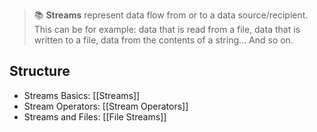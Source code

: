 > 📚 **Streams** represent data flow from or to a data source/recipient. This can be for example: data that is read from a file, data that is written to a file, data from the contents of a string... And so on. 

## Structure 

- Streams Basics: [[Streams]]
- Stream Operators: [[Stream Operators]]
- Streams and Files: [[File Streams]]